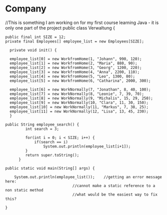 # Company
//This is something I am working on for my first course learning Java - it is only one part of the project 
public class Verwaltung {

	public final int SIZE = 12;
	private final Employees[] employee_list = new Employees[SIZE];
	
	  private void init() {
	  
	  employee_list[0] = new WorkfromHome(1, "Johann", 990, 120);
	  employee_list[1] = new WorkfromHome(2, "Maria", 880, 90);
	  employee_list[2] = new WorkfromHome(3, "Georg", 1200, 220);
	  employee_list[3] = new WorkfromHome(4, "Anna", 2200, 110);
	  employee_list[4] = new WorkfromHome(5, "Leo", 1300, 80);
	  employee_list[5] = new WorkfromHome(6, "Catharina", 2000, 300);
	  
	  employee_list[6] = new WorkNormally(7, "Jonathan", 8, 40, 100);
	  employee_list[7] = new WorkNormally(8, "Leonie", 7, 39, 70);
	  employee_list[8] = new WorkNormally(9, "Michalis", 15, 29, 250);
	  employee_list[9] = new WorkNormally(10, "Clara", 11, 30, 150);
	  employee_list[10] = new WorkNormally(11, "Markus", 7, 38, 25);
	  employee_list[11] = new WorkNormally(12, "Lisa", 13, 45, 230); 
	  } 
	
	public String employee_search() {	 
			 int search = 3;
			 
			 for(int i = 0; i < SIZE; i++) {
				 if(search == i)
					 System.out.println(employee_list[i+1]);					 
			 }			 
			 return super.toString();  
		  }
	
	public static void main(String[] args) {
		
		System.out.println(employee_list());    //getting an error message here:
                                  //cannot make a static reference to a non static method
                                  //what would be the easiest way to fix this?
		
	}

